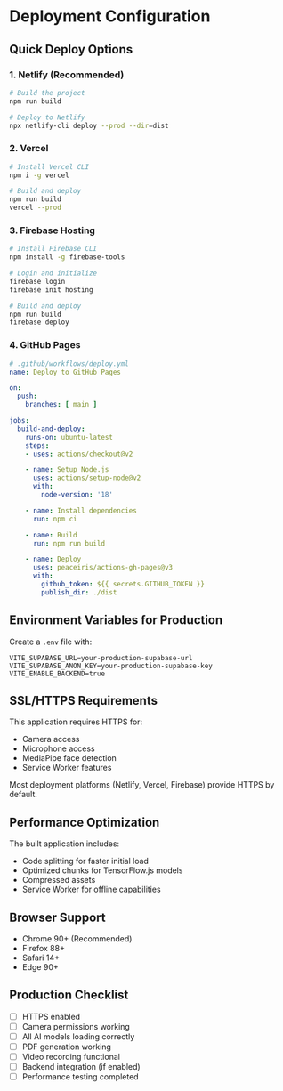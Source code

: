 # Deployment Configuration

## Quick Deploy Options

### 1. Netlify (Recommended)
```bash
# Build the project
npm run build

# Deploy to Netlify
npx netlify-cli deploy --prod --dir=dist
```

### 2. Vercel
```bash
# Install Vercel CLI
npm i -g vercel

# Build and deploy
npm run build
vercel --prod
```

### 3. Firebase Hosting
```bash
# Install Firebase CLI
npm install -g firebase-tools

# Login and initialize
firebase login
firebase init hosting

# Build and deploy
npm run build
firebase deploy
```

### 4. GitHub Pages
```yaml
# .github/workflows/deploy.yml
name: Deploy to GitHub Pages

on:
  push:
    branches: [ main ]

jobs:
  build-and-deploy:
    runs-on: ubuntu-latest
    steps:
    - uses: actions/checkout@v2

    - name: Setup Node.js
      uses: actions/setup-node@v2
      with:
        node-version: '18'

    - name: Install dependencies
      run: npm ci

    - name: Build
      run: npm run build

    - name: Deploy
      uses: peaceiris/actions-gh-pages@v3
      with:
        github_token: ${{ secrets.GITHUB_TOKEN }}
        publish_dir: ./dist
```

## Environment Variables for Production

Create a `.env` file with:
```
VITE_SUPABASE_URL=your-production-supabase-url
VITE_SUPABASE_ANON_KEY=your-production-supabase-key
VITE_ENABLE_BACKEND=true
```

## SSL/HTTPS Requirements

This application requires HTTPS for:
- Camera access
- Microphone access
- MediaPipe face detection
- Service Worker features

Most deployment platforms (Netlify, Vercel, Firebase) provide HTTPS by default.

## Performance Optimization

The built application includes:
- Code splitting for faster initial load
- Optimized chunks for TensorFlow.js models
- Compressed assets
- Service Worker for offline capabilities

## Browser Support

- Chrome 90+ (Recommended)
- Firefox 88+
- Safari 14+
- Edge 90+

## Production Checklist

- [ ] HTTPS enabled
- [ ] Camera permissions working
- [ ] All AI models loading correctly
- [ ] PDF generation working
- [ ] Video recording functional
- [ ] Backend integration (if enabled)
- [ ] Performance testing completed